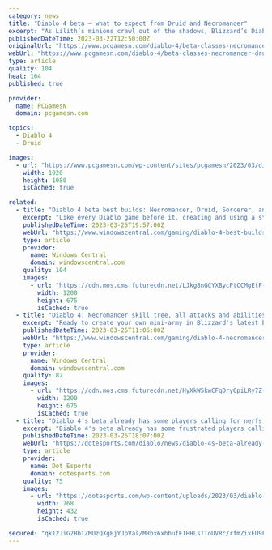 ```yaml
---
category: news
title: "Diablo 4 beta – what to expect from Druid and Necromancer"
excerpt: "As Lilith’s minions crawl out of the shadows, Blizzard’s Diablo 4 beta has proven that you’ll need to muster all of your strength to send them back to the burning hells. Two new Diablo 4 classes will ..."
publishedDateTime: 2023-03-22T12:50:00Z
originalUrl: "https://www.pcgamesn.com/diablo-4/beta-classes-necromancer-druid"
webUrl: "https://www.pcgamesn.com/diablo-4/beta-classes-necromancer-druid"
type: article
quality: 104
heat: 164
published: true

provider:
  name: PCGamesN
  domain: pcgamesn.com

topics:
  - Diablo 4
  - Druid

images:
  - url: "https://www.pcgamesn.com/wp-content/sites/pcgamesn/2023/03/diablo-4-beta-necromancer-druid-classes.jpg"
    width: 1920
    height: 1080
    isCached: true

related:
  - title: "Diablo 4 beta best builds: Necromancer, Druid, Sorcerer, and more"
    excerpt: "Like every Diablo game before it, creating and using a strong character build is the core of what makes Diablo 4 fun to play. However, since each class has a huge variety of different skills and skill ..."
    publishedDateTime: 2023-03-25T19:57:00Z
    webUrl: "https://www.windowscentral.com/gaming/diablo-4-best-builds"
    type: article
    provider:
      name: Windows Central
      domain: windowscentral.com
    quality: 104
    images:
      - url: "https://cdn.mos.cms.futurecdn.net/LJkg8nGCYXBycPtCCMgEtF-1200-80.jpg"
        width: 1200
        height: 675
        isCached: true
  - title: "Diablo 4: Necromancer skill tree, all attacks and abilities"
    excerpt: "Ready to create your own mini-army in Blizzard's latest big adventure? Diablo 4 has five classes to choose from, and the Necromancer returns as one of these playable archetypes. Necromancers raise the ..."
    publishedDateTime: 2023-03-25T11:05:00Z
    webUrl: "https://www.windowscentral.com/gaming/diablo-4-necromancer-skill-tree-all-attacks-and-abilities"
    type: article
    provider:
      name: Windows Central
      domain: windowscentral.com
    quality: 87
    images:
      - url: "https://cdn.mos.cms.futurecdn.net/HyXkW5kwCFqDry6piLRy7Z-1200-80.jpg"
        width: 1200
        height: 675
        isCached: true
  - title: "Diablo 4’s beta already has some players calling for nerfs to Necromancer, Sorcerer, and Rogue"
    excerpt: "Diablo 4's beta already has some frustrated players calling on Blizzard to nerf three overpowered classes: Necromancer, Sorcerer, and Rogue."
    publishedDateTime: 2023-03-26T18:07:00Z
    webUrl: "https://dotesports.com/diablo/news/diablo-4s-beta-already-has-some-players-calling-for-nerfs-to-necromancer-sorcerer-and-rogue"
    type: article
    provider:
      name: Dot Esports
      domain: dotesports.com
    quality: 75
    images:
      - url: "https://dotesports.com/wp-content/uploads/2023/03/diablo-necromancer.jpg?resize=768,432"
        width: 768
        height: 432
        isCached: true

secured: "qk12JiG2BbTZMUzQXgEjYJpVal/MRbx6xhbufETHHLsTToUVRc/rfmZixEU9FGDhfA2g7b4h5xjoQArY7IWSzwLMsJJHkNa0dmPVqCiMmUiEEcKqEhhNYFVAt5p5IE0CIm1pkZ7zASCCfrNqRGuQQk+fKQ91X7EnhXiNLu7HDAXPM8l6N0C76G0sM8BFLGsE5pqEyR3xX1AYRTsq9HuD27k2/KIFEwEOlDNBuVpLua833fTXfrcAZKwtu9Wqvuqtnh871Umc/0vIq/Y6ghmkmRogernfo3oA1TAxE0U8MvjDlI8dLyN21TpCFVMmGfbaKoWC3Q1JUv2Tnv+yGTB8XcnZEk9O+Q1PvCNOMko7fA8=;0fhmA8XsJ/7P6HAj9UcF6w=="
---
```


